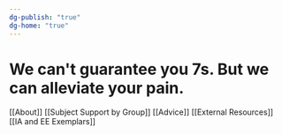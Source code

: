 ```yaml
---
dg-publish: "true"
dg-home: "true"
---
```

# We can't guarantee you 7s. But we can alleviate your pain.


[[About]]
[[Subject Support by Group]]
[[Advice]]
[[External Resources]]
[[IA and EE Exemplars]]

